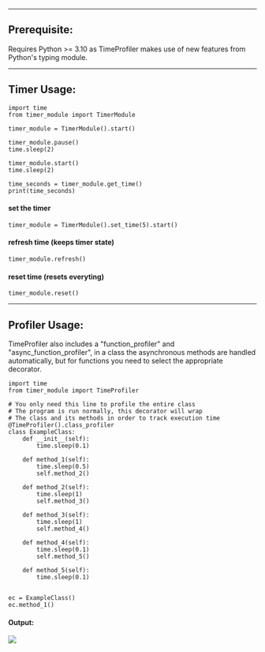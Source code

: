 ___
## Prerequisite:
Requires Python >= 3.10 as TimeProfiler makes use of new features from Python's typing module.

___
## Timer Usage:
```
import time
from timer_module import TimerModule

timer_module = TimerModule().start()

timer_module.pause()
time.sleep(2)

timer_module.start()
time.sleep(2)

time_seconds = timer_module.get_time()
print(time_seconds)
```

#### set the timer
```
timer_module = TimerModule().set_time(5).start()
```

#### refresh time (keeps timer state)
```
timer_module.refresh()
```

#### reset time (resets everyting)
```
timer_module.reset()
```

___
## Profiler Usage:
TimeProfiler also includes a "function_profiler" and "async_function_profiler", in a class the asynchronous methods are handled automatically, but for functions you need to select the appropriate decorator.

```
import time
from timer_module import TimeProfiler

# You only need this line to profile the entire class 
# The program is run normally, this decorator will wrap 
# The class and its methods in order to track execution time
@TimeProfiler().class_profiler
class ExampleClass:
    def __init__(self):
        time.sleep(0.1)

    def method_1(self):
        time.sleep(0.5)
        self.method_2()

    def method_2(self):
        time.sleep(1)
        self.method_3()

    def method_3(self):
        time.sleep(1)
        self.method_4()

    def method_4(self):
        time.sleep(0.1)
        self.method_5()

    def method_5(self):
        time.sleep(0.1)


ec = ExampleClass()
ec.method_1()
```

#### Output:
![](https://github.com/syn-chromatic/timer-module/blob/main/images/output_image.png)
